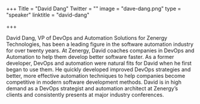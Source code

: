 +++
Title = "David Dang"
Twitter = ""
image = "dave-dang.png"
type = "speaker"
linktitle = "david-dang"

+++

David Dang, VP of DevOps and Automation Solutions for Zenergy Technologies, has been a leading figure in the software automation industry for over twenty years. At Zenergy, David coaches companies in DevOps and Automation to help them develop better software faster. As a former developer, DevOps and automation were natural fits for David when he first began to use them. He quickly developed improved DevOps strategies and better, more effective automation techniques to help companies become competitive in modern software development methods. David is in high demand as a DevOps strategist and automation architect at Zenergy’s clients and consistently presents at major industry conferences.

